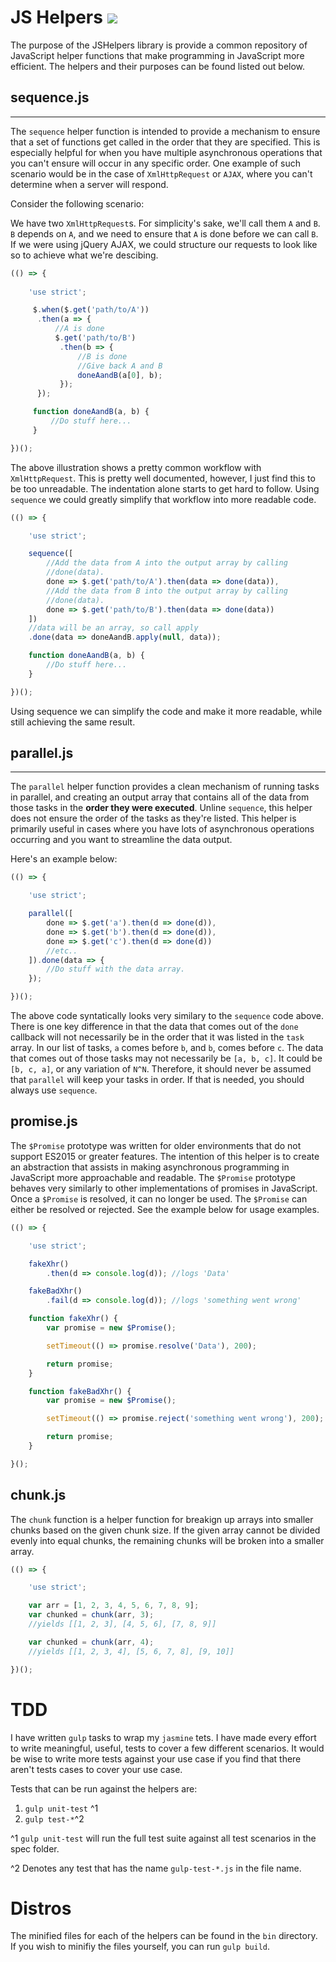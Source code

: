 # JS Helpers ![](https://api.travis-ci.org/JacobHeater/JSHelpers.svg?branch=master)

The purpose of the JSHelpers library is provide a common repository of JavaScript helper
functions that make programming in JavaScript more efficient. The helpers and their purposes
can be found listed out below. 

## sequence.js
---

The `sequence` helper function is intended to provide a mechanism to ensure
that a set of functions get called in the order that they are specified.
This is especially helpful for when you have multiple asynchronous operations
that you can't ensure will occur in any specific order. One example of such
scenario would be in the case of `XmlHttpRequest` or `AJAX`, where you can't
determine when a server will respond.

Consider the following scenario:

We have two `XmlHttpRequest`s. For simplicity's sake, we'll call them `A` and
`B`. `B` depends on `A`, and we need to ensure that `A` is done before we can
call `B`. If we were using jQuery AJAX, we could structure our requests to look
like so to achieve what we're descibing.

```javascript
(() => {
    
    'use strict';

     $.when($.get('path/to/A'))
      .then(a => {
          //A is done
          $.get('path/to/B')
           .then(b => {
               //B is done
               //Give back A and B
               doneAandB(a[0], b);
           });
      });

     function doneAandB(a, b) {
         //Do stuff here...
     }

})();

```
The above illustration shows a pretty common workflow with `XmlHttpRequest`.
This is pretty well documented, however, I just find this to be too
unreadable. The indentation alone starts to get hard to follow. Using 
`sequence` we could greatly simplify that workflow into more readable code.

```javascript
(() => {

    'use strict';

    sequence([
        //Add the data from A into the output array by calling
        //done(data).
        done => $.get('path/to/A').then(data => done(data)),
        //Add the data from B into the output array by calling
        //done(data).
        done => $.get('path/to/B').then(data => done(data))
    ])
    //data will be an array, so call apply
    .done(data => doneAandB.apply(null, data));

    function doneAandB(a, b) {
        //Do stuff here...
    }

})();
```

Using sequence we can simplify the code and make it more readable, while
still achieving the same result.

## parallel.js
---

The `parallel` helper function provides a clean mechanism of running tasks
in parallel, and creating an output array that contains all of the data from
those tasks in the **order they were executed**. Unline `sequence`, this helper
does not ensure the order of the tasks as they're listed. This helper is
primarily useful in cases where you have lots of asynchronous operations
occurring and you want to streamline the data output.

Here's an example below:

```javascript
(() => {

    'use strict';

    parallel([
        done => $.get('a').then(d => done(d)),
        done => $.get('b').then(d => done(d)),
        done => $.get('c').then(d => done(d))
        //etc..
    ]).done(data => {
        //Do stuff with the data array.
    });

})();
```

The above code syntatically looks very similary to the `sequence` code above.
There is one key difference in that the data that comes out of the `done`
callback will not necessarily be in the order that it was listed in the `task`
array. In our list of tasks, `a` comes before `b`, and `b`, comes before `c`.
The data that comes out of those tasks may not necessarily be `[a, b, c]`.
It could be `[b, c, a]`, or any variation of `N^N`. Therefore, it should never
be assumed that `parallel` will keep your tasks in order. If that is needed,
you should always use `sequence`.

## promise.js

The `$Promise` prototype was written for older environments that do not support
ES2015 or greater features. The intention of this helper is to create an
abstraction that assists in making asynchronous programming in JavaScript more
approachable and readable. The `$Promise` prototype behaves very similarly to
other implementations of promises in JavaScript. Once a `$Promise` is resolved,
it can no longer be used. The `$Promise` can either be resolved or rejected.
See the example below for usage examples.

```javascript
(() => {

    'use strict';

    fakeXhr()
        .then(d => console.log(d)); //logs 'Data'

    fakeBadXhr()
        .fail(d => console.log(d)); //logs 'something went wrong'

    function fakeXhr() {
        var promise = new $Promise();

        setTimeout(() => promise.resolve('Data'), 200);

        return promise;
    }

    function fakeBadXhr() {
        var promise = new $Promise();

        setTimeout(() => promise.reject('something went wrong'), 200);

        return promise;
    }

}();
```

## chunk.js

The `chunk` function is a helper function for breakign up arrays into 
smaller chunks based on the given chunk size. If the given array cannot
be divided evenly into equal chunks, the remaining chunks will be broken
into a smaller array.

```javascript
(() => {

    'use strict';

    var arr = [1, 2, 3, 4, 5, 6, 7, 8, 9];
    var chunked = chunk(arr, 3);
    //yields [[1, 2, 3], [4, 5, 6], [7, 8, 9]]

    var chunked = chunk(arr, 4);
    //yields [[1, 2, 3, 4], [5, 6, 7, 8], [9, 10]]

})();
```

# TDD

I have written `gulp` tasks to wrap my `jasmine` tets. I have made every effort
to write meaningful, useful, tests to cover a few different scenarios. It would
be wise to write more tests against your use case if you find that there aren't
tests cases to cover your use case. 

Tests that can be run against the helpers are:

1. `gulp unit-test` ^1
1. `gulp test-*`^2

^1 `gulp unit-test` will run the full test suite against all test scenarios in the spec folder.

^2 Denotes any test that has the name `gulp-test-*.js` in the file name.

# Distros

The minified files for each of the helpers can be found in the `bin` directory.
If you wish to minifiy the files yourself, you can run `gulp build`.